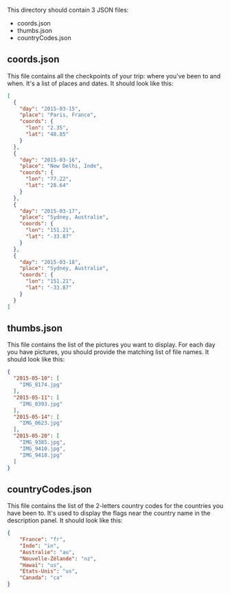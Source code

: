 This directory should contain 3 JSON files:

* coords.json
* thumbs.json
* countryCodes.json

coords.json
-----------

This file contains all the checkpoints of your trip: where you've been to and when. It's a list of places and dates. It should look like this:

```JSON
[
  {
    "day": "2015-03-15",
    "place": "Paris, France",
    "coords": {
      "lon": "2.35",
      "lat": "48.85"
    }
  },
  {
    "day": "2015-03-16",
    "place": "New Delhi, Inde",
    "coords": {
      "lon": "77.22",
      "lat": "28.64"
    }
  },
  {
    "day": "2015-03-17",
    "place": "Sydney, Australie",
    "coords": {
      "lon": "151.21",
      "lat": "-33.87"
    }
  },
  {
    "day": "2015-03-18",
    "place": "Sydney, Australie",
    "coords": {
      "lon": "151.21",
      "lat": "-33.87"
    }
  }
]
```

thumbs.json
-----------

This file contains the list of the pictures you want to display. For each day you have pictures, you should provide the matching list of file names. It should look like this:

```JSON
{
  "2015-05-10": [
    "IMG_8174.jpg"
  ],
  "2015-05-11": [
    "IMG_0393.jpg"
  ],
  "2015-05-14": [
    "IMG_0623.jpg"
  ],
  "2015-05-20": [
    "IMG_9385.jpg",
    "IMG_9410.jpg",
    "IMG_9418.jpg"
  ]
}
```

countryCodes.json
-----------------

This file contains the list of the 2-letters country codes for the countries you have been to. It's used to display the flags near the country name in the description panel. It should look like this:

```JSON
{
	"France": "fr",
	"Inde": "in",
	"Australie": "au",
	"Nouvelle-Zélande": "nz",
	"Hawaï": "us",
	"Etats-Unis": "us",
	"Canada": "ca"
}

```